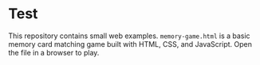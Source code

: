 # Test

This repository contains small web examples. `memory-game.html` is a basic memory card matching game built with HTML, CSS, and JavaScript. Open the file in a browser to play.
